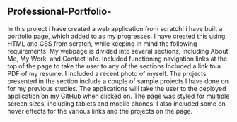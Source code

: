 ## Professional-Portfolio-

In this project i have created a web application from scratch! i have built a portfolio page, which added to as my progresses. 
I have created this using HTML and CSS from scratch, while keeping in mind the following requirements:
My webpage is divided into several sections, including About Me, My Work, and Contact Info. 
Included functioning navigation links at the top of the page to take the user to any of the sections Included a link to a PDF of my resume.
I included a recent photo of myself. The projects presented in the section include a couple of sample projects I have done on for my previous studies.
The applications will take the user to the deployed application on my GitHub when clicked on. The page was styled for multiple screen sizes, including tablets and mobile phones. 
I also included some on hover effects for the various links and the projects on the page.
